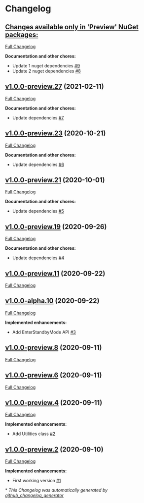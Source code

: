 # Changelog

## [**Changes available only in 'Preview' NuGet packages:**](https://github.com/nanoframework/lib-nanoFramework.Hardware.TI/tree/HEAD)

[Full Changelog](https://github.com/nanoframework/lib-nanoFramework.Hardware.TI/compare/v1.0.0-preview.27...HEAD)

**Documentation and other chores:**

- Update 1 nuget dependencies [\#9](https://github.com/nanoframework/lib-nanoFramework.Hardware.TI/pull/9)
- Update 2 nuget dependencies [\#8](https://github.com/nanoframework/lib-nanoFramework.Hardware.TI/pull/8)

## [v1.0.0-preview.27](https://github.com/nanoframework/lib-nanoFramework.Hardware.TI/tree/v1.0.0-preview.27) (2021-02-11)

[Full Changelog](https://github.com/nanoframework/lib-nanoFramework.Hardware.TI/compare/v1.0.0-preview.23...v1.0.0-preview.27)

**Documentation and other chores:**

- Update dependencies [\#7](https://github.com/nanoframework/lib-nanoFramework.Hardware.TI/pull/7)

## [v1.0.0-preview.23](https://github.com/nanoframework/lib-nanoFramework.Hardware.TI/tree/v1.0.0-preview.23) (2020-10-21)

[Full Changelog](https://github.com/nanoframework/lib-nanoFramework.Hardware.TI/compare/v1.0.0-preview.21...v1.0.0-preview.23)

**Documentation and other chores:**

- Update dependencies [\#6](https://github.com/nanoframework/lib-nanoFramework.Hardware.TI/pull/6)

## [v1.0.0-preview.21](https://github.com/nanoframework/lib-nanoFramework.Hardware.TI/tree/v1.0.0-preview.21) (2020-10-01)

[Full Changelog](https://github.com/nanoframework/lib-nanoFramework.Hardware.TI/compare/v1.0.0-preview.19...v1.0.0-preview.21)

**Documentation and other chores:**

- Update dependencies [\#5](https://github.com/nanoframework/lib-nanoFramework.Hardware.TI/pull/5)

## [v1.0.0-preview.19](https://github.com/nanoframework/lib-nanoFramework.Hardware.TI/tree/v1.0.0-preview.19) (2020-09-26)

[Full Changelog](https://github.com/nanoframework/lib-nanoFramework.Hardware.TI/compare/v1.0.0-preview.11...v1.0.0-preview.19)

**Documentation and other chores:**

- Update dependencies [\#4](https://github.com/nanoframework/lib-nanoFramework.Hardware.TI/pull/4)

## [v1.0.0-preview.11](https://github.com/nanoframework/lib-nanoFramework.Hardware.TI/tree/v1.0.0-preview.11) (2020-09-22)

[Full Changelog](https://github.com/nanoframework/lib-nanoFramework.Hardware.TI/compare/v1.0.0-alpha.10...v1.0.0-preview.11)

## [v1.0.0-alpha.10](https://github.com/nanoframework/lib-nanoFramework.Hardware.TI/tree/v1.0.0-alpha.10) (2020-09-22)

[Full Changelog](https://github.com/nanoframework/lib-nanoFramework.Hardware.TI/compare/v1.0.0-preview.8...v1.0.0-alpha.10)

**Implemented enhancements:**

- Add EnterStandbyMode API [\#3](https://github.com/nanoframework/lib-nanoFramework.Hardware.TI/pull/3)

## [v1.0.0-preview.8](https://github.com/nanoframework/lib-nanoFramework.Hardware.TI/tree/v1.0.0-preview.8) (2020-09-11)

[Full Changelog](https://github.com/nanoframework/lib-nanoFramework.Hardware.TI/compare/v1.0.0-preview.6...v1.0.0-preview.8)

## [v1.0.0-preview.6](https://github.com/nanoframework/lib-nanoFramework.Hardware.TI/tree/v1.0.0-preview.6) (2020-09-11)

[Full Changelog](https://github.com/nanoframework/lib-nanoFramework.Hardware.TI/compare/v1.0.0-preview.4...v1.0.0-preview.6)

## [v1.0.0-preview.4](https://github.com/nanoframework/lib-nanoFramework.Hardware.TI/tree/v1.0.0-preview.4) (2020-09-11)

[Full Changelog](https://github.com/nanoframework/lib-nanoFramework.Hardware.TI/compare/v1.0.0-preview.2...v1.0.0-preview.4)

**Implemented enhancements:**

- Add Utilities class [\#2](https://github.com/nanoframework/lib-nanoFramework.Hardware.TI/pull/2)

## [v1.0.0-preview.2](https://github.com/nanoframework/lib-nanoFramework.Hardware.TI/tree/v1.0.0-preview.2) (2020-09-10)

[Full Changelog](https://github.com/nanoframework/lib-nanoFramework.Hardware.TI/compare/b46678c365ace96c6164b204cae9c96431148760...v1.0.0-preview.2)

**Implemented enhancements:**

- First working version [\#1](https://github.com/nanoframework/lib-nanoFramework.Hardware.TI/pull/1)



\* *This Changelog was automatically generated by [github_changelog_generator](https://github.com/github-changelog-generator/github-changelog-generator)*
